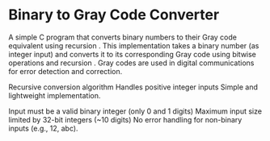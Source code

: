 # Binary to Gray Code Converter

A simple C program that converts binary numbers to their Gray code equivalent using recursion .
This implementation takes a binary number (as integer input) and converts it to its corresponding Gray code using bitwise operations and recursion .
Gray codes are used in digital communications for error detection and correction.

 Recursive conversion algorithm
 Handles positive integer inputs
 Simple and lightweight implementation. 

 Input must be a valid binary integer (only 0 and 1 digits)
 Maximum input size limited by 32-bit integers (~10 digits)
 No error handling for non-binary inputs (e.g., 12, abc).
